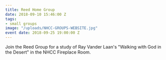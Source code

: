 ```yaml
---
title: Reed Home Group
date: 2018-09-10 15:46:00 Z
tags:
- small groups
image: "/uploads/NHCC-GROUPS-WEBSITE.jpg"
event date: 2018-09-25 19:00:00 Z
---
```


Join the Reed Group for a study of Ray Vander Laan's "Walking with God in the Desert" in the NHCC Fireplace Room.
